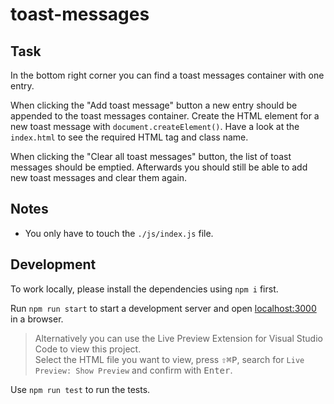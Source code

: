 # toast-messages

## Task

In the bottom right corner you can find a toast messages container with one entry.

When clicking the "Add toast message" button a new entry should be appended to the toast messages container. Create the HTML element for a new toast message with `document.createElement()`. Have a look at the `index.html` to see the required HTML tag and class name.

When clicking the "Clear all toast messages" button, the list of toast messages should be emptied. Afterwards you should still be able to add new toast messages and clear them again.

## Notes

-   You only have to touch the `./js/index.js` file.

## Development

To work locally, please install the dependencies using `npm i` first.

Run `npm run start` to start a development server and open [localhost:3000](http://localhost:3000) in a browser.

> Alternatively you can use the Live Preview Extension for Visual Studio Code to view this project.  
> Select the HTML file you want to view, press <kbd>⇧</kbd><kbd>⌘</kbd><kbd>P</kbd>, search for `Live Preview: Show Preview` and confirm with <kbd>Enter</kbd>.

Use `npm run test` to run the tests.
